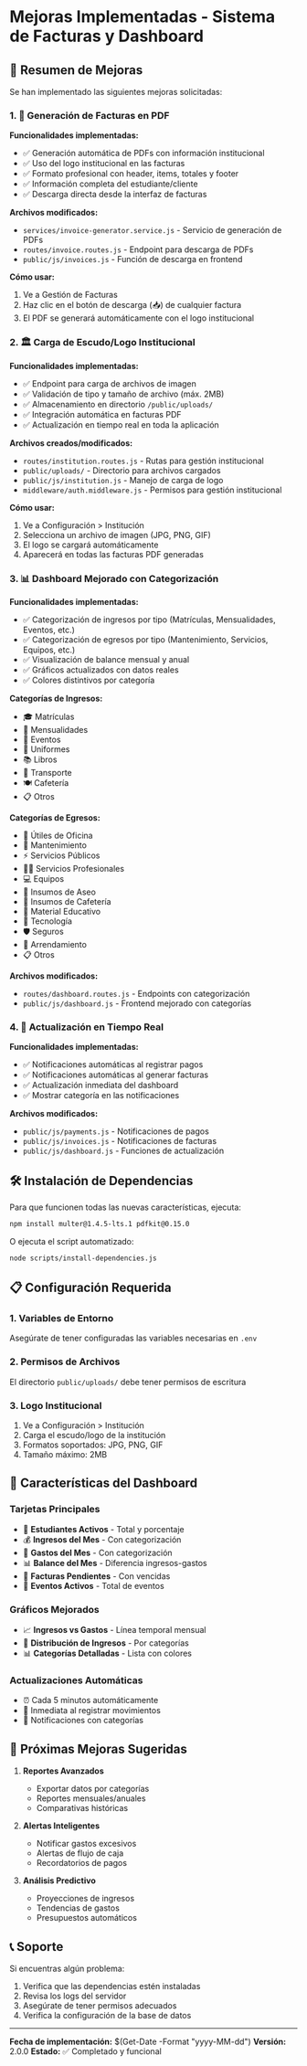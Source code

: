 # Mejoras Implementadas - Sistema de Facturas y Dashboard

## 🎯 Resumen de Mejoras

Se han implementado las siguientes mejoras solicitadas:

### 1. 📄 Generación de Facturas en PDF

**Funcionalidades implementadas:**
- ✅ Generación automática de PDFs con información institucional
- ✅ Uso del logo institucional en las facturas
- ✅ Formato profesional con header, items, totales y footer
- ✅ Información completa del estudiante/cliente
- ✅ Descarga directa desde la interfaz de facturas

**Archivos modificados:**
- `services/invoice-generator.service.js` - Servicio de generación de PDFs
- `routes/invoice.routes.js` - Endpoint para descarga de PDFs
- `public/js/invoices.js` - Función de descarga en frontend

**Cómo usar:**
1. Ve a Gestión de Facturas
2. Haz clic en el botón de descarga (📥) de cualquier factura
3. El PDF se generará automáticamente con el logo institucional

### 2. 🏛️ Carga de Escudo/Logo Institucional

**Funcionalidades implementadas:**
- ✅ Endpoint para carga de archivos de imagen
- ✅ Validación de tipo y tamaño de archivo (máx. 2MB)
- ✅ Almacenamiento en directorio `/public/uploads/`
- ✅ Integración automática en facturas PDF
- ✅ Actualización en tiempo real en toda la aplicación

**Archivos creados/modificados:**
- `routes/institution.routes.js` - Rutas para gestión institucional
- `public/uploads/` - Directorio para archivos cargados
- `public/js/institution.js` - Manejo de carga de logo
- `middleware/auth.middleware.js` - Permisos para gestión institucional

**Cómo usar:**
1. Ve a Configuración > Institución
2. Selecciona un archivo de imagen (JPG, PNG, GIF)
3. El logo se cargará automáticamente
4. Aparecerá en todas las facturas PDF generadas

### 3. 📊 Dashboard Mejorado con Categorización

**Funcionalidades implementadas:**
- ✅ Categorización de ingresos por tipo (Matrículas, Mensualidades, Eventos, etc.)
- ✅ Categorización de egresos por tipo (Mantenimiento, Servicios, Equipos, etc.)
- ✅ Visualización de balance mensual y anual
- ✅ Gráficos actualizados con datos reales
- ✅ Colores distintivos por categoría

**Categorías de Ingresos:**
- 🎓 Matrículas
- 📅 Mensualidades  
- 🎉 Eventos
- 👕 Uniformes
- 📚 Libros
- 🚌 Transporte
- 🍽️ Cafetería
- 📋 Otros

**Categorías de Egresos:**
- 📎 Útiles de Oficina
- 🔧 Mantenimiento
- ⚡ Servicios Públicos
- 👨‍💼 Servicios Profesionales
- 💻 Equipos
- 🧽 Insumos de Aseo
- 🥪 Insumos de Cafetería
- 📖 Material Educativo
- 💾 Tecnología
- 🛡️ Seguros
- 🏢 Arrendamiento
- 📋 Otros

**Archivos modificados:**
- `routes/dashboard.routes.js` - Endpoints con categorización
- `public/js/dashboard.js` - Frontend mejorado con categorías

### 4. 🔄 Actualización en Tiempo Real

**Funcionalidades implementadas:**
- ✅ Notificaciones automáticas al registrar pagos
- ✅ Notificaciones automáticas al generar facturas
- ✅ Actualización inmediata del dashboard
- ✅ Mostrar categoría en las notificaciones

**Archivos modificados:**
- `public/js/payments.js` - Notificaciones de pagos
- `public/js/invoices.js` - Notificaciones de facturas
- `public/js/dashboard.js` - Funciones de actualización

## 🛠️ Instalación de Dependencias

Para que funcionen todas las nuevas características, ejecuta:

```bash
npm install multer@1.4.5-lts.1 pdfkit@0.15.0
```

O ejecuta el script automatizado:
```bash
node scripts/install-dependencies.js
```

## 📋 Configuración Requerida

### 1. Variables de Entorno
Asegúrate de tener configuradas las variables necesarias en `.env`

### 2. Permisos de Archivos
El directorio `public/uploads/` debe tener permisos de escritura

### 3. Logo Institucional
1. Ve a Configuración > Institución
2. Carga el escudo/logo de la institución
3. Formatos soportados: JPG, PNG, GIF
4. Tamaño máximo: 2MB

## 🎨 Características del Dashboard

### Tarjetas Principales
- 👥 **Estudiantes Activos** - Total y porcentaje
- 💰 **Ingresos del Mes** - Con categorización
- 💸 **Gastos del Mes** - Con categorización  
- 📊 **Balance del Mes** - Diferencia ingresos-gastos
- 📄 **Facturas Pendientes** - Con vencidas
- 🎯 **Eventos Activos** - Total de eventos

### Gráficos Mejorados
- 📈 **Ingresos vs Gastos** - Línea temporal mensual
- 🍰 **Distribución de Ingresos** - Por categorías
- 📊 **Categorías Detalladas** - Lista con colores

### Actualizaciones Automáticas
- ⏰ Cada 5 minutos automáticamente
- 🔄 Inmediata al registrar movimientos
- 🔔 Notificaciones con categorías

## 🚀 Próximas Mejoras Sugeridas

1. **Reportes Avanzados**
   - Exportar datos por categorías
   - Reportes mensuales/anuales
   - Comparativas históricas

2. **Alertas Inteligentes**
   - Notificar gastos excesivos
   - Alertas de flujo de caja
   - Recordatorios de pagos

3. **Análisis Predictivo**
   - Proyecciones de ingresos
   - Tendencias de gastos
   - Presupuestos automáticos

## 📞 Soporte

Si encuentras algún problema:
1. Verifica que las dependencias estén instaladas
2. Revisa los logs del servidor
3. Asegúrate de tener permisos adecuados
4. Verifica la configuración de la base de datos

---

**Fecha de implementación:** $(Get-Date -Format "yyyy-MM-dd")
**Versión:** 2.0.0
**Estado:** ✅ Completado y funcional